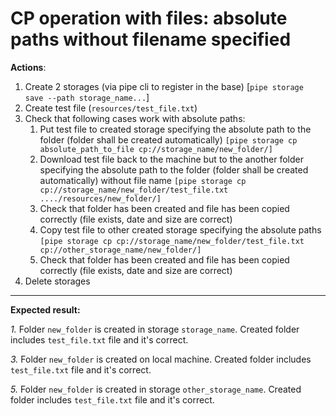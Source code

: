 # CP operation with files: absolute paths without filename specified

**Actions**:

1.	Create 2 storages (via pipe cli to register in the base) [`pipe storage save --path storage_name...`]
2.	Create test file (`resources/test_file.txt`)
3.	Check that following cases work with absolute paths: 
    1.	Put test file to created storage specifying the absolute path to the folder (folder shall be created automatically) `[pipe storage cp absolute_path_to_file cp://storage_name/new_folder/]`
    2.	Download test file back to the machine but to the another folder specifying the absolute path to the folder (folder shall be created automatically) without file name `[pipe storage cp cp://storage_name/new_folder/test_file.txt ..../resources/new_folder/]`
    3.	Check that folder has been created and file has been copied correctly (file exists, date and size are correct)
    4.	Copy test file to other created storage specifying the absolute paths `[pipe storage cp cp://storage_name/new_folder/test_file.txt cp://other_storage_name/new_folder/]`
    5.	Check that folder has been created and file has been copied correctly (file exists, date and size are correct)
4.	Delete storages

***
**Expected result:**

*1.*	Folder `new_folder` is created in storage `storage_name`. Created folder includes `test_file.txt` file and it's correct.

*3.*	Folder `new_folder` is created on local machine. Created folder includes `test_file.txt` file and it's correct.

*5.*	Folder `new_folder` is created in storage `other_storage_name`. Created folder includes `test_file.txt` file and it's correct.